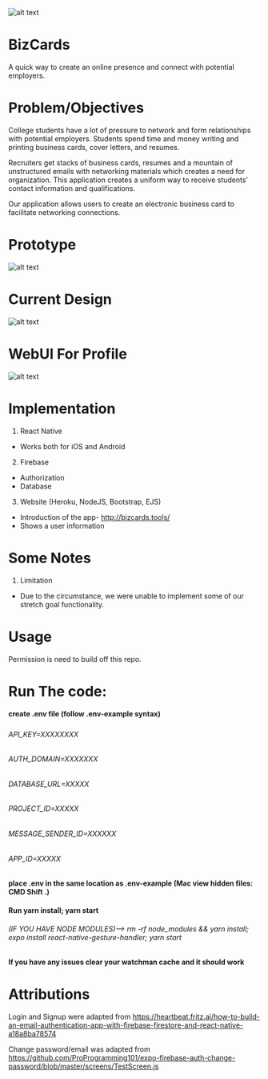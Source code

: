 ![alt text](http://bizcards.tools/images/logo1.png "Bizcards")

# BizCards
A quick way to create an online presence and connect with potential employers. 

# Problem/Objectives
College students have a lot of pressure to network and form relationships with potential employers. Students spend time and money writing and printing business cards, cover letters, and resumes. 

Recruiters get stacks of business cards, resumes and a mountain of unstructured emails with networking materials which creates a need for organization. This application creates a uniform way to receive students’ contact information and qualifications. 

Our application allows users to create an electronic business card to facilitate networking connections. 

# Prototype 
![alt text](https://github.com/tfiedler14/BizCards/blob/master/assets/finDesign.png "prototype")

# Current Design 
![alt text](https://github.com/tfiedler14/BizCards/blob/master/assets/curDesign.png "prototype")

# WebUI For Profile
![alt text](https://github.com/tfiedler14/BizCards/blob/master/assets/WebGUI.png "prototype")

# Implementation
1. React Native
  - Works both for iOS and Android 
  
2. Firebase
  - Authorization
  - Database
  
3. Website (Heroku, NodeJS, Bootstrap, EJS)
  - Introduction of the app- http://bizcards.tools/
  - Shows a user information


# Some Notes
1. Limitation
  - Due to the  circumstance, we were unable to implement some of our stretch goal functionality.

# Usage
Permission is need to build off this repo.


# Run The code:
#### create .env file (follow .env-example syntax)
#####
###### API_KEY=XXXXXXXX
###### AUTH_DOMAIN=XXXXXXX
###### DATABASE_URL=XXXXX
###### PROJECT_ID=XXXXX
###### MESSAGE_SENDER_ID=XXXXXX
###### APP_ID=XXXXX
#####
#### place .env in the same location as .env-example (Mac view hidden files: CMD Shift .)
#### Run yarn install; yarn start
###### (IF YOU HAVE NODE MODULES)--> rm -rf node_modules && yarn install; expo install react-native-gesture-handler; yarn start
#### If you have any issues clear your watchman cache and it should work 

# Attributions
Login and Signup were adapted from https://heartbeat.fritz.ai/how-to-build-an-email-authentication-app-with-firebase-firestore-and-react-native-a18a8ba78574 

Change password/email was adapted from https://github.com/ProProgramming101/expo-firebase-auth-change-password/blob/master/screens/TestScreen.js 

